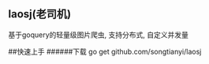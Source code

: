 ## laosj(老司机)
基于goquery的轻量级图片爬虫, 支持分布式, 自定义并发量

##快速上手
######下载
    go get github.com/songtianyi/laosj

